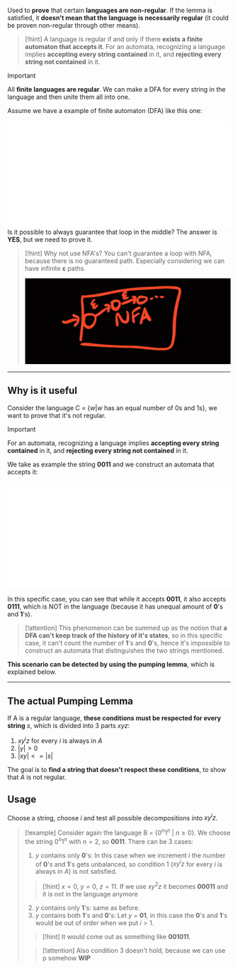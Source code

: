 Used to **prove** that certain **languages are non-regular**.
If the lemma is satisfied, it **doesn't mean that the language is necessarily regular** (it could be proven non-regular through other means).

> [!hint]
> A language is regular if and only if there **exists a finite automaton that accepts it**.
> For an automata, recognizing a language implies **accepting every string contained** in it, and **rejecting every string not contained** in it.

> [!important]
> All **finite languages are regular**. We can make a DFA for every string in the language and then unite them all into one.


Assume we have a example of finite automaton (DFA) like this one:

![](../z_images/Pasted%20image%2020241119125349.png)
Is it possible to always guarantee that loop in the middle? 
The answer is **YES**, but we need to prove it.

> [!hint] Why not use NFA's?
> You can't guarantee a loop with NFA, because there is no guaranteed path. Especially considering we can have infinite **ε** paths.
> 
> ![](../z_images/Pasted%20image%2020241119125243.png)

---

## Why is it useful

Consider the language C = {$w | w$ has an equal number of 0s and 1s}, we want to prove that it's not regular.

> [!important]
> For an automata, recognizing a language implies **accepting every string contained** in it, and **rejecting every string not contained** in it.


We take as example the string **0011** and we construct an automata that accepts it:

![](../z_images/Pasted%20image%2020241121151608.png)

In this specific case, you can see that while it accepts **0011**, it also accepts **0111**, which is NOT in the language (because it has unequal amount of **0**'s and **1**'s).

> [!attention]
> This phenomenon can be summed up as the notion that **a DFA can't keep track of the history of it's states**, so in this specific case, it can't count the number of **1**'s and **0**'s, hence it's impossible to construct an automata that distinguishes the two strings mentioned.


**This scenario can be detected by using the pumping lemma**, which is explained below.

---

## The actual Pumping Lemma

If A is a regular language, **these conditions must be respected for every string** $s$, which is divided into 3 parts $xyz$:
1. $xy^iz$ for every $i$ is always in $A$
2. $|y|>0$
3. $|xy|<=|s|$

The goal is to **find a string that doesn't respect these conditions**, to show that $A$ is not regular.

## Usage

Choose a string, choose $i$ and test all possible decompositions into $xy^iz$.

> [!example]
> Consider again the language B = {$0^n1^n$ | $n ≥ 0$}.
> We choose the string $0^n1^n$ with $n=2$, so **0011**.
> There can be 3 cases:
> 1. $y$ contains only **0**'s:
> In this case when we increment $i$ the number of **0**'s and **1**'s gets unbalanced, so condition 1 ($xy^iz$ for every $i$ is always in $A$) is not satisfied. 
> > [!hint]
> $x=0$, $y=0$, $z=11$. 
> > If we use $xy^2z$ it becomes **00011** and it is not in the language anymore
> 2. $y$ contains only **1**'s:
> same as before.
> 3. $y$ contains both **1**'s and **0**'s:
> Let $y$ = **01**, in this case the **0**'s and **1**'s would be out of order when we put $i>1$.
> > [!hint]
> It would come out as something like **001011**.
> 
> > [!attention]
> > Also condition 3 doesn't hold, because we can use p somehow **WIP**
